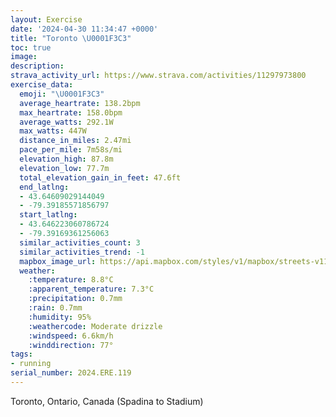 ```yaml
---
layout: Exercise
date: '2024-04-30 11:34:47 +0000'
title: "Toronto \U0001F3C3"
toc: true
image:
description:
strava_activity_url: https://www.strava.com/activities/11297973800
exercise_data:
  emoji: "\U0001F3C3"
  average_heartrate: 138.2bpm
  max_heartrate: 158.0bpm
  average_watts: 292.1W
  max_watts: 447W
  distance_in_miles: 2.47mi
  pace_per_mile: 7m58s/mi
  elevation_high: 87.8m
  elevation_low: 77.7m
  total_elevation_gain_in_feet: 47.6ft
  end_latlng:
  - 43.64609029144049
  - -79.39185571856797
  start_latlng:
  - 43.646223060786724
  - -79.39169361256063
  similar_activities_count: 3
  similar_activities_trend: -1
  mapbox_image_url: https://api.mapbox.com/styles/v1/mapbox/streets-v11/static/path-5+787af2-1.0(oikiGbvqcNpBe%40t%40W%60%40SpBq%40JGNAtBu%40zC_AhAUrBcAtAk%40pBi%40l%40IFDLPHA%5EU~%40Uj%40Qb%40WbAY%5COLAJ%3FJHLx%40FJB%40LAr%40%5BLAJ%40BBDPBtAZbGLbENhCHrCLnBF%5ELf%40Th%40t%40%60A%5Et%40d%40b%40%5E%60B~BtFr%40nAj%40rAc%40u%40sDaI%5Bw%40Mo%40Oc%40g%40m%40%5Bo%40k%40u%40Ys%40K_%40Ec%40%3Fs%40%5BiGAu%40a%40qH%3Fs%40WaECUGIICK%40u%40XSBKGGBUeAk%40LoAb%40gAf%40wAb%40QBUMK%3F_Bh%40s%40RcBr%40c%40LmAj%40qALa%40JmC%7C%40WLM%40i%40N%7DAl%40iBv%40gAV),pin-s-s+e5b22e(-79.39442,43.64456),pin-s-f+89ae00(-79.39435,43.64426)/auto/800x800?access_token=pk.eyJ1Ijoiam9zaGJlY2ttYW4iLCJhIjoiY205eWR2aDd1MWZ6djJrbXc4a3M0bWZleiJ9.XiG9OWkNcZk2QzjJbxLB4A
  weather:
    :temperature: 8.8°C
    :apparent_temperature: 7.3°C
    :precipitation: 0.7mm
    :rain: 0.7mm
    :humidity: 95%
    :weathercode: Moderate drizzle
    :windspeed: 6.6km/h
    :winddirection: 77°
tags:
- running
serial_number: 2024.ERE.119
---
```

Toronto, Ontario, Canada (Spadina to Stadium)

